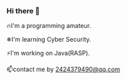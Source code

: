 ### Hi there 👋 
🔥I'm a programming amateur.

❄I'm learning Cyber Security.

⚡I'm working on Java(RASP).

📫contact me by 2424379490@qq.com
<!--
**yifeiyixiang/yifeiyixiang** is a ✨ _special_ ✨ repository because its `README.md` (this file) appears on your GitHub profile.

Here are some ideas to get you started:

- 🔭 I’m currently working on ...
- 🌱 I’m currently learning ...
- 👯 I’m looking to collaborate on ...
- 🤔 I’m looking for help with ...
- 💬 Ask me about ...
- 📫 How to reach me: ...
- 😄 Pronouns: ...
- ⚡ Fun fact: ...
-->
